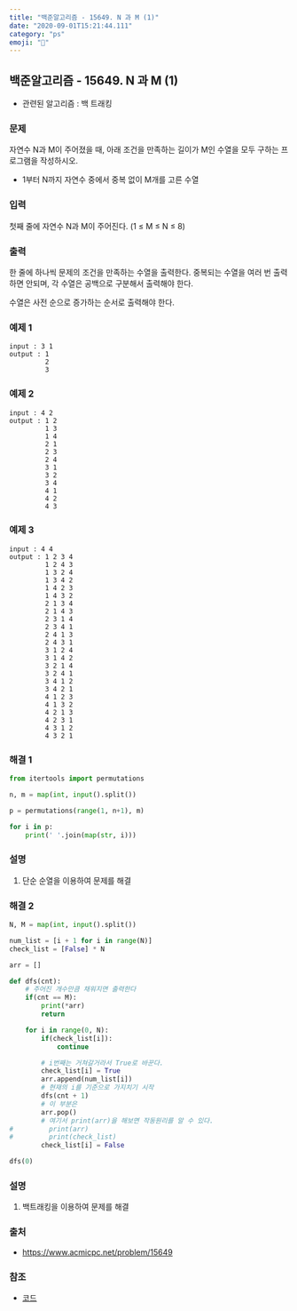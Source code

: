 ```yaml
---
title: "백준알고리즘 - 15649. N 과 M (1)"
date: "2020-09-01T15:21:44.111"
category: "ps"
emoji: "🌄"
---
```


## 백준알고리즘 - 15649. N 과 M (1)

- 관련된 알고리즘 : 백 트래킹

### 문제

자연수 N과 M이 주어졌을 때, 아래 조건을 만족하는 길이가 M인 수열을 모두 구하는 프로그램을 작성하시오.

- 1부터 N까지 자연수 중에서 중복 없이 M개를 고른 수열

### 입력

첫째 줄에 자연수 N과 M이 주어진다. (1 ≤ M ≤ N ≤ 8)

### 출력

한 줄에 하나씩 문제의 조건을 만족하는 수열을 출력한다. 중복되는 수열을 여러 번 출력하면 안되며, 각 수열은 공백으로 구분해서 출력해야 한다.

수열은 사전 순으로 증가하는 순서로 출력해야 한다.

### 예제 1

```
input : 3 1
output : 1
         2
         3
```

### 예제 2

```
input : 4 2
output : 1 2
         1 3
         1 4
         2 1
         2 3
         2 4
         3 1
         3 2
         3 4
         4 1
         4 2
         4 3
```

### 예제 3

```
input : 4 4
output : 1 2 3 4
         1 2 4 3
         1 3 2 4
         1 3 4 2
         1 4 2 3
         1 4 3 2
         2 1 3 4
         2 1 4 3
         2 3 1 4
         2 3 4 1
         2 4 1 3
         2 4 3 1
         3 1 2 4
         3 1 4 2
         3 2 1 4
         3 2 4 1
         3 4 1 2
         3 4 2 1
         4 1 2 3
         4 1 3 2
         4 2 1 3
         4 2 3 1
         4 3 1 2
         4 3 2 1
```

### 해결 1

```python
from itertools import permutations

n, m = map(int, input().split())

p = permutations(range(1, n+1), m)

for i in p:
    print(' '.join(map(str, i)))
```

### 설명

1. 단순 순열을 이용하여 문제를 해결

### 해결 2

```python
N, M = map(int, input().split())

num_list = [i + 1 for i in range(N)]
check_list = [False] * N

arr = []

def dfs(cnt):
    # 주어진 개수만큼 채워지면 출력한다
    if(cnt == M):
        print(*arr)
        return

    for i in range(0, N):
        if(check_list[i]):
            continue

        # i번째는 거쳐갈거라서 True로 바꾼다.
        check_list[i] = True
        arr.append(num_list[i])
        # 현재의 i를 기준으로 가지치기 시작
        dfs(cnt + 1)
        # 이 부분은
        arr.pop()
        # 여기서 print(arr)을 해보면 작동원리를 알 수 있다.
#         print(arr)
#         print(check_list)
        check_list[i] = False

dfs(0)
```

### 설명

1. 백트래킹을 이용하여 문제를 해결

### 출처

- https://www.acmicpc.net/problem/15649

### 참조

- [코드](https://hwiyong.tistory.com/300)

